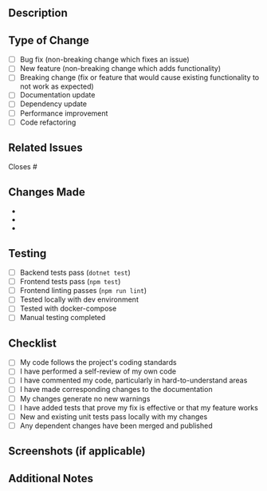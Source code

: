 ## Description

<!-- Provide a brief description of the changes in this PR -->

## Type of Change

<!-- Mark the relevant option with an 'x' -->

- [ ] Bug fix (non-breaking change which fixes an issue)
- [ ] New feature (non-breaking change which adds functionality)
- [ ] Breaking change (fix or feature that would cause existing functionality to not work as expected)
- [ ] Documentation update
- [ ] Dependency update
- [ ] Performance improvement
- [ ] Code refactoring

## Related Issues

<!-- Link any related issues here using #issue_number -->

Closes #

## Changes Made

<!-- List the specific changes made in this PR -->

- 
- 
- 

## Testing

<!-- Describe the testing you've done -->

- [ ] Backend tests pass (`dotnet test`)
- [ ] Frontend tests pass (`npm test`)
- [ ] Frontend linting passes (`npm run lint`)
- [ ] Tested locally with dev environment
- [ ] Tested with docker-compose
- [ ] Manual testing completed

## Checklist

- [ ] My code follows the project's coding standards
- [ ] I have performed a self-review of my own code
- [ ] I have commented my code, particularly in hard-to-understand areas
- [ ] I have made corresponding changes to the documentation
- [ ] My changes generate no new warnings
- [ ] I have added tests that prove my fix is effective or that my feature works
- [ ] New and existing unit tests pass locally with my changes
- [ ] Any dependent changes have been merged and published

## Screenshots (if applicable)

<!-- Add screenshots or GIFs to help explain your changes -->

## Additional Notes

<!-- Add any additional notes or context about the PR here -->
